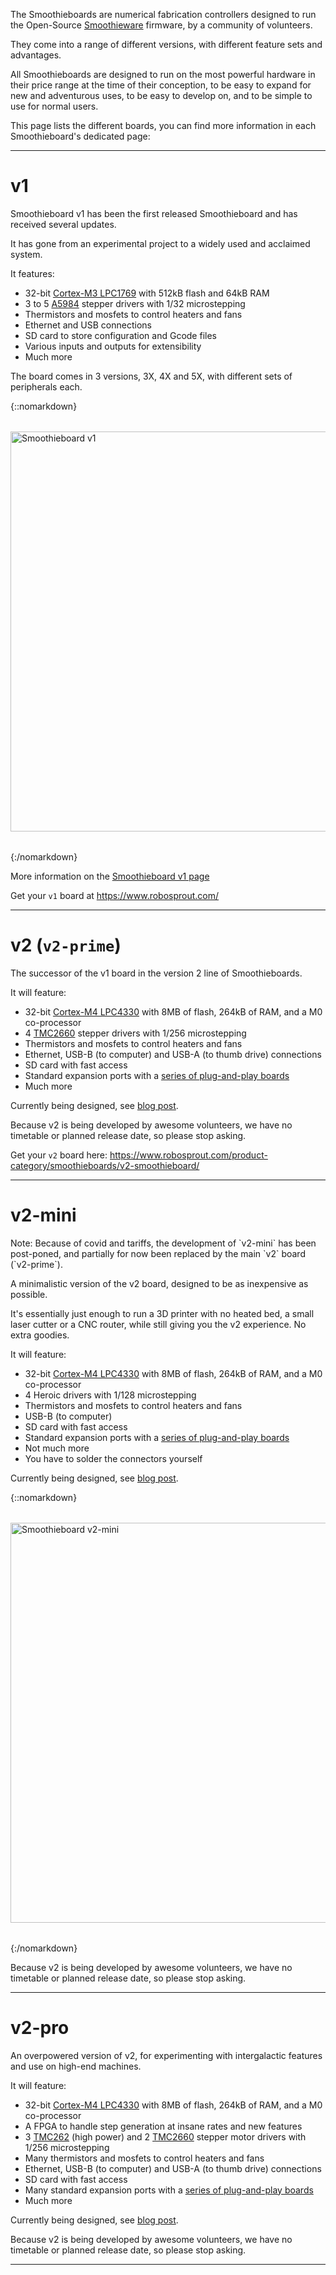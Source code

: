 
The Smoothieboards are numerical fabrication controllers designed to run the Open-Source [Smoothieware](http://smoothieware.org) firmware, by a community of volunteers.

They come into a range of different versions, with different feature sets and advantages.

All Smoothieboards are designed to run on the most powerful hardware in their price range at the time of their conception, to be easy to expand for new and adventurous uses, to be easy to develop on, and to be simple to use for normal users.

This page lists the different boards, you can find more information in each Smoothieboard's dedicated page:

---

# v1

Smoothieboard v1 has been the first released Smoothieboard and has received several updates.

It has gone from an experimental project to a widely used and acclaimed system.

It features:

- 32-bit [Cortex-M3 LPC1769](http://www.nxp.com/products/microcontrollers-and-processors/arm-processors/lpc-cortex-m-mcus/lpc-cortex-m3/lpc1700-cortex-m3/512kb-flash-64kb-sram-ethernet-usb-lqfp100-package:LPC1769FBD100) with 512kB flash and 64kB RAM
- 3 to 5 [A5984](http://www.allegromicro.com/en/Products/Motor-Driver-And-Interface-ICs/Bipolar-Stepper-Motor-Drivers/A5984.aspx) stepper drivers with 1/32 microstepping
- Thermistors and mosfets to control heaters and fans
- Ethernet and USB connections
- SD card to store configuration and Gcode files
- Various inputs and outputs for extensibility
- Much more

The board comes in 3 versions, 3X, 4X and 5X, with different sets of peripherals each.

{::nomarkdown}
<a href="/images/smoothieboard-fritzing.png">
  <img src="/images/smoothieboard-fritzing.png" alt="Smoothieboard v1" style="width: 640px; height: auto; display: block; margin: 2rem auto;"/>
</a>
{:/nomarkdown}

More information on the [Smoothieboard v1 page](smoothieboard-v1)

Get your `v1` board at https://www.robosprout.com/

---

# v2 (`v2-prime`)

The successor of the v1 board in the version 2 line of Smoothieboards.

It will feature:

- 32-bit [Cortex-M4 LPC4330](http://www.nxp.com/products/microcontrollers-and-processors/arm-processors/lpc-cortex-m-mcus/lpc-cortex-m4/lpc4300-cortex-m4-m0/32-bit-arm-cortex-m4-m0-mcu-up-to-1-mb-flash-and-136-kb-sram-ethernet-two-high-speed-usb-lcd-emc:LPC4337FET256) with 8MB of flash, 264kB of RAM, and a M0 co-processor
- 4 [TMC2660](http://www.trinamic.com/products/integrated-circuits/details/tmc2660-pa/) stepper drivers with 1/256 microstepping
- Thermistors and mosfets to control heaters and fans
- Ethernet, USB-B (to computer) and USB-A (to thumb drive) connections
- SD card with fast access
- Standard expansion ports with a [series of plug-and-play boards](https://docs.google.com/document/d/1PKwoEB4zZQWxT4tJm48W-1_lBEOAGzk7noKMVmRszs4/edit?usp=sharing)
- Much more

Currently being designed, see [blog post](blog_15).

<sl-alert variant="neutral" open>
  <sl-icon slot="icon" name="info-circle"></sl-icon>
  Because v2 is being developed by awesome volunteers, we have no timetable or planned release date, so please stop asking.
</sl-alert>

Get your `v2` board here: https://www.robosprout.com/product-category/smoothieboards/v2-smoothieboard/ 

---

# v2-mini

<sl-alert variant = "neutral" open>
<sl-icon  slot    = "icon" name = "info-circle"></sl-icon>
  Note: Because of covid and tariffs, the development of `v2-mini` has been post-poned, and partially for now been replaced by the main `v2` board (`v2-prime`).
</sl-alert>

A minimalistic version of the v2 board, designed to be as inexpensive as possible.

It's essentially just enough to run a 3D printer with no heated bed, a small laser cutter or a CNC router, while still giving you the v2 experience. No extra goodies.

It will feature:

- 32-bit [Cortex-M4 LPC4330](http://www.nxp.com/products/microcontrollers-and-processors/arm-processors/lpc-cortex-m-mcus/lpc-cortex-m4/lpc4300-cortex-m4-m0/32-bit-arm-cortex-m4-m0-mcu-up-to-1-mb-flash-and-136-kb-sram-ethernet-two-high-speed-usb-lcd-emc:LPC4337FET256) with 8MB of flash, 264kB of RAM, and a M0 co-processor
- 4 Heroic drivers with 1/128 microstepping
- Thermistors and mosfets to control heaters and fans
- USB-B (to computer)
- SD card with fast access
- Standard expansion ports with a [series of plug-and-play boards](https://docs.google.com/document/d/1PKwoEB4zZQWxT4tJm48W-1_lBEOAGzk7noKMVmRszs4/edit?usp=sharing)
- Not much more
- You have to solder the connectors yourself

Currently being designed, see [blog post](blog_15).

{::nomarkdown}
<a href="/images/smoothieboard-v2-mini.png">
  <img src="/images/smoothieboard-v2-mini.png" alt="Smoothieboard v2-mini" style="width: 640px; height: auto; display: block; margin: 2rem auto;"/>
</a>
{:/nomarkdown}

<sl-alert variant="neutral" open>
  <sl-icon slot="icon" name="info-circle"></sl-icon>
  Because v2 is being developed by awesome volunteers, we have no timetable or planned release date, so please stop asking.
</sl-alert>

---

# v2-pro

An overpowered version of v2, for experimenting with intergalactic features and use on high-end machines.

It will feature:

- 32-bit [Cortex-M4 LPC4330](http://www.nxp.com/products/microcontrollers-and-processors/arm-processors/lpc-cortex-m-mcus/lpc-cortex-m4/lpc4300-cortex-m4-m0/32-bit-arm-cortex-m4-m0-mcu-up-to-1-mb-flash-and-136-kb-sram-ethernet-two-high-speed-usb-lcd-emc:LPC4337FET256) with 8MB of flash, 264kB of RAM, and a M0 co-processor
- A FPGA to handle step generation at insane rates and new features
- 3 [TMC262](http://15006.dcpserver.de/download.php?file=_articles/products/integrated-circuits/tmc262/_datasheet/TMC262_datasheet.pdf) (high power) and 2 [TMC2660](http://www.trinamic.com/products/integrated-circuits/details/tmc2660-pa/) stepper motor drivers with 1/256 microstepping
- Many thermistors and mosfets to control heaters and fans
- Ethernet, USB-B (to computer) and USB-A (to thumb drive) connections
- SD card with fast access
- Many standard expansion ports with a [series of plug-and-play boards](https://docs.google.com/document/d/1PKwoEB4zZQWxT4tJm48W-1_lBEOAGzk7noKMVmRszs4/edit?usp=sharing)
- Much more

Currently being designed, see [blog post](blog_15).

<sl-alert variant="neutral" open>
  <sl-icon slot="icon" name="info-circle"></sl-icon>
  Because v2 is being developed by awesome volunteers, we have no timetable or planned release date, so please stop asking.
</sl-alert>

---
